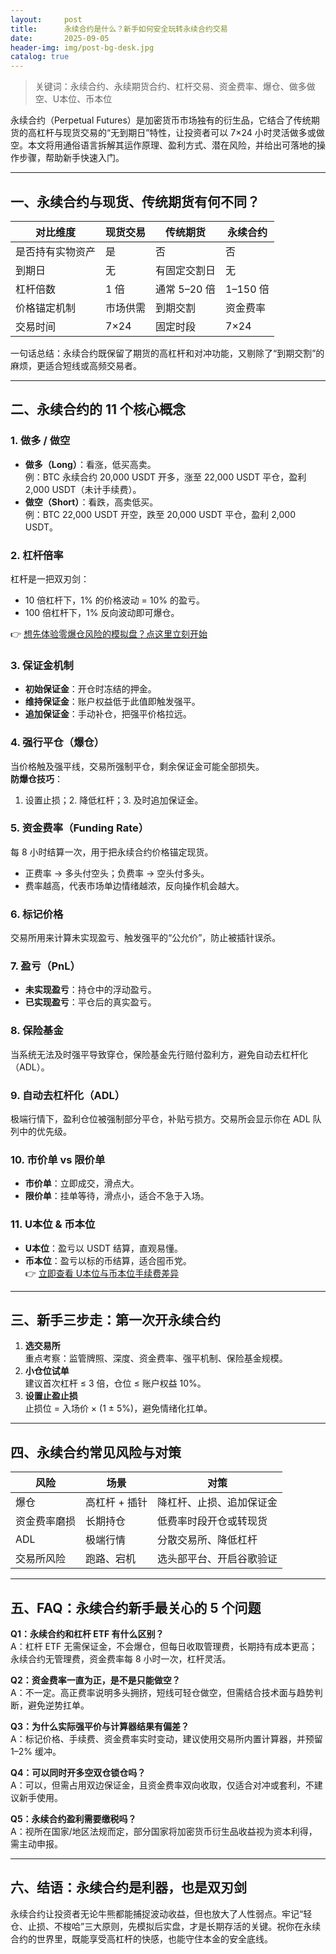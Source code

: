 ```yaml
---
layout:     post
title:      永续合约是什么？新手如何安全玩转永续合约交易
date:       2025-09-05
header-img: img/post-bg-desk.jpg
catalog: true
---
```


> 关键词：永续合约、永续期货合约、杠杆交易、资金费率、爆仓、做多做空、U本位、币本位

永续合约（Perpetual Futures）是加密货币市场独有的衍生品，它结合了传统期货的高杠杆与现货交易的“无到期日”特性，让投资者可以 7×24 小时灵活做多或做空。本文将用通俗语言拆解其运作原理、盈利方式、潜在风险，并给出可落地的操作步骤，帮助新手快速入门。

---

## 一、永续合约与现货、传统期货有何不同？

| 对比维度 | 现货交易 | 传统期货 | 永续合约 |
| --- | --- | --- | --- |
| 是否持有实物资产 | 是 | 否 | 否 |
| 到期日 | 无 | 有固定交割日 | 无 |
| 杠杆倍数 | 1 倍 | 通常 5–20 倍 | 1–150 倍 |
| 价格锚定机制 | 市场供需 | 到期交割 | 资金费率 |
| 交易时间 | 7×24 | 固定时段 | 7×24 |

一句话总结：永续合约既保留了期货的高杠杆和对冲功能，又剔除了“到期交割”的麻烦，更适合短线或高频交易者。

---

## 二、永续合约的 11 个核心概念

### 1. 做多 / 做空
- **做多（Long）**：看涨，低买高卖。  
  例：BTC 永续合约 20,000 USDT 开多，涨至 22,000 USDT 平仓，盈利 2,000 USDT（未计手续费）。
- **做空（Short）**：看跌，高卖低买。  
  例：BTC 22,000 USDT 开空，跌至 20,000 USDT 平仓，盈利 2,000 USDT。

### 2. 杠杆倍率
杠杆是一把双刃剑：  
- 10 倍杠杆下，1% 的价格波动 = 10% 的盈亏。  
- 100 倍杠杆下，1% 反向波动即可爆仓。

👉 [想先体验零爆仓风险的模拟盘？点这里立刻开始](https://okxdog.com/)

### 3. 保证金机制
- **初始保证金**：开仓时冻结的押金。  
- **维持保证金**：账户权益低于此值即触发强平。  
- **追加保证金**：手动补仓，把强平价格拉远。

### 4. 强行平仓（爆仓）
当价格触及强平线，交易所强制平仓，剩余保证金可能全部损失。  
**防爆仓技巧**：  
1. 设置止损；2. 降低杠杆；3. 及时追加保证金。

### 5. 资金费率（Funding Rate）
每 8 小时结算一次，用于把永续合约价格锚定现货。  
- 正费率 → 多头付空头；负费率 → 空头付多头。  
- 费率越高，代表市场单边情绪越浓，反向操作机会越大。

### 6. 标记价格
交易所用来计算未实现盈亏、触发强平的“公允价”，防止被插针误杀。

### 7. 盈亏（PnL）
- **未实现盈亏**：持仓中的浮动盈亏。  
- **已实现盈亏**：平仓后的真实盈亏。

### 8. 保险基金
当系统无法及时强平导致穿仓，保险基金先行赔付盈利方，避免自动去杠杆化（ADL）。

### 9. 自动去杠杆化（ADL）
极端行情下，盈利仓位被强制部分平仓，补贴亏损方。交易所会显示你在 ADL 队列中的优先级。

### 10. 市价单 vs 限价单
- **市价单**：立即成交，滑点大。  
- **限价单**：挂单等待，滑点小，适合不急于入场。

### 11. U本位 & 币本位
- **U本位**：盈亏以 USDT 结算，直观易懂。  
- **币本位**：盈亏以标的币结算，适合囤币党。  
  👉 [立即查看 U本位与币本位手续费差异](https://okxdog.com/)

---

## 三、新手三步走：第一次开永续合约

1. **选交易所**  
   重点考察：监管牌照、深度、资金费率、强平机制、保险基金规模。
2. **小仓位试单**  
   建议首次杠杆 ≤ 3 倍，仓位 ≤ 账户权益 10%。
3. **设置止盈止损**  
   止损位 = 入场价 × (1 ± 5%)，避免情绪化扛单。

---

## 四、永续合约常见风险与对策

| 风险 | 场景 | 对策 |
| --- | --- | --- |
| 爆仓 | 高杠杆 + 插针 | 降杠杆、止损、追加保证金 |
| 资金费率磨损 | 长期持仓 | 低费率时段开仓或转现货 |
| ADL | 极端行情 | 分散交易所、降低杠杆 |
| 交易所风险 | 跑路、宕机 | 选头部平台、开启谷歌验证 |

---

## 五、FAQ：永续合约新手最关心的 5 个问题

**Q1：永续合约和杠杆 ETF 有什么区别？**  
A：杠杆 ETF 无需保证金，不会爆仓，但每日收取管理费，长期持有成本更高；永续合约无管理费，资金费率每 8 小时一次，杠杆灵活。

**Q2：资金费率一直为正，是不是只能做空？**  
A：不一定。高正费率说明多头拥挤，短线可轻仓做空，但需结合技术面与趋势判断，避免逆势扛单。

**Q3：为什么实际强平价与计算器结果有偏差？**  
A：标记价格、手续费、资金费率实时变动，建议使用交易所内置计算器，并预留 1–2% 缓冲。

**Q4：可以同时开多空双仓锁仓吗？**  
A：可以，但需占用双边保证金，且资金费率双向收取，仅适合对冲或套利，不建议新手使用。

**Q5：永续合约盈利需要缴税吗？**  
A：视所在国家/地区法规而定，部分国家将加密货币衍生品收益视为资本利得，需主动申报。

---

## 六、结语：永续合约是利器，也是双刃剑

永续合约让投资者无论牛熊都能捕捉波动收益，但也放大了人性弱点。牢记“轻仓、止损、不梭哈”三大原则，先模拟后实盘，才是长期存活的关键。祝你在永续合约的世界里，既能享受高杠杆的快感，也能守住本金的安全底线。